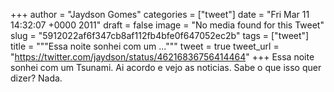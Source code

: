
+++
author = "Jaydson Gomes"
categories = ["tweet"]
date = "Fri Mar 11 14:32:07 +0000 2011"
draft = false
image = "No media found for this Tweet"
slug = "5912022af6f347cb8af112fb4bfe0f647052ec2b"
tags = ["tweet"]
title = """Essa noite sonhei com um ..."""
tweet = true
tweet_url = "https://twitter.com/jaydson/status/46216836756414464"
+++
Essa noite sonhei com um Tsunami. Ai acordo e vejo as noticias. Sabe o que isso quer dizer? Nada.
